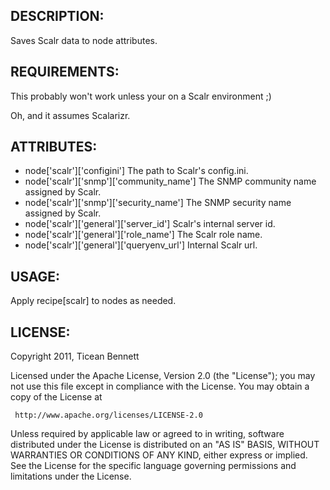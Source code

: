 ## DESCRIPTION:

Saves Scalr data to node attributes.

## REQUIREMENTS:

This probably won't work unless your on a Scalr environment ;)

Oh, and it assumes Scalarizr.

## ATTRIBUTES:

- node['scalr']['configini'] The path to Scalr's config.ini.
- node['scalr']['snmp']['community_name'] The SNMP community name assigned by Scalr.
- node['scalr']['snmp']['security_name'] The SNMP security name assigned by Scalr.
- node['scalr']['general']['server_id'] Scalr's internal server id.
- node['scalr']['general']['role_name'] The Scalr role name.
- node['scalr']['general']['queryenv_url'] Internal Scalr url.

## USAGE:

Apply recipe[scalr] to nodes as needed.


## LICENSE:

Copyright 2011, Ticean Bennett

Licensed under the Apache License, Version 2.0 (the "License");
you may not use this file except in compliance with the License.
You may obtain a copy of the License at

     http://www.apache.org/licenses/LICENSE-2.0

Unless required by applicable law or agreed to in writing, software
distributed under the License is distributed on an "AS IS" BASIS,
WITHOUT WARRANTIES OR CONDITIONS OF ANY KIND, either express or implied.
See the License for the specific language governing permissions and
limitations under the License.
